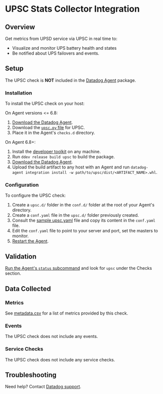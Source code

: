 # UPSC Stats Collector Integration

## Overview

Get metrics from UPSD service via UPSC in real time to:

* Visualize and monitor UPS battery health and states
* Be notified about UPS failovers and events.

## Setup

The UPSC check is **NOT** included in the [Datadog Agent][1] package.

### Installation

To install the UPSC check on your host:

On Agent versions <= 6.8:

1. [Download the Datadog Agent][1].
2. Download the [`upsc.py` file][8] for UPSC.
3. Place it in the Agent's `checks.d` directory.

On Agent 6.8+:

1. Install the [developer toolkit][7] on any machine.
2. Run `ddev release build upsc` to build the package.
3. [Download the Datadog Agent][1].
4. Upload the build artifact to any host with an Agent and run `datadog-agent integration install -w path/to/upsc/dist/<ARTIFACT_NAME>.whl`.


### Configuration

To configure the UPSC check:

1. Create a `upsc.d/` folder in the `conf.d/` folder at the root of your Agent's directory.
2. Create a `conf.yaml` file in the `upsc.d/` folder previously created.
3. Consult the [sample upsc.yaml][2] file and copy its content in the `conf.yaml` file.
4. Edit the `conf.yaml` file to point to your server and port, set the masters to monitor.
5. [Restart the Agent][3].

## Validation

[Run the Agent's `status` subcommand][4] and look for `upsc` under the Checks section.

## Data Collected
### Metrics
See [metadata.csv][5] for a list of metrics provided by this check.

### Events
The UPSC check does not include any events.

### Service Checks
The UPSC check does not include any service checks.

## Troubleshooting
Need help? Contact [Datadog support][6].

[1]: https://app.datadoghq.com/account/settings#agent
[2]: https://github.com/DataDog/integrations-extras/blob/master/upsc/datadog_checks/upsc/data/conf.yaml.example
[3]: https://docs.datadoghq.com/agent/faq/agent-commands/#start-stop-restart-the-agent
[4]: https://docs.datadoghq.com/agent/faq/agent-commands/#agent-status-and-information
[5]: https://github.com/DataDog/integrations-extras/blob/master/upsc/metadata.csv
[6]: http://docs.datadoghq.com/help/
[7]: https://github.com/DataDog/integrations-core/blob/master/docs/dev/new_check_howto.md#developer-toolkit
[8]: https://github.com/DataDog/integrations-extras/blob/master/upsc/datadog_checks/upsc/upsc.py

